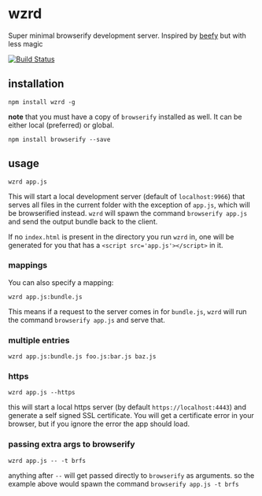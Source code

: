 # wzrd

Super minimal browserify development server. Inspired by [beefy](http://npmjs.org/beefy) but with less magic

[![Build Status](https://travis-ci.org/maxogden/wzrd.svg?branch=master)](https://travis-ci.org/maxogden/wzrd)

## installation

```
npm install wzrd -g
```

**note** that you must have a copy of `browserify` installed as well. It can be either local (preferred) or global.

```
npm install browserify --save
```

## usage

```
wzrd app.js
```

This will start a local development server (default of `localhost:9966`) that serves all files in the current folder with the exception of `app.js`, which will be browserified instead. `wzrd` will spawn the command `browserify app.js` and send the output bundle back to the client.

If no `index.html` is present in the directory you run `wzrd` in, one will be generated for you that has a `<script src='app.js'></script>` in it.

### mappings

You can also specify a mapping:

```
wzrd app.js:bundle.js
```

This means if a request to the server comes in for `bundle.js`, `wzrd` will run the command `browserify app.js` and serve that.

### multiple entries

```
wzrd app.js:bundle.js foo.js:bar.js baz.js
```

### https

```
wzrd app.js --https
```

this will start a local https server (by default `https://localhost:4443`) and generate a self signed SSL certificate. You will get a certificate error in your browser, but if you ignore the error the app should load.

### passing extra args to browserify

```
wzrd app.js -- -t brfs
```

anything after `--` will get passed directly to `browserify` as arguments. so the example above would spawn the command `browserify app.js -t brfs`
